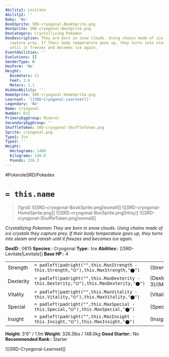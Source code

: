 ```yaml
---
Ability1: Levitate
Ability2: ''
Baby: 'No'
BookSprite: SRD-cryogonal-BookSprite.png
BoxSprite: SRD-cryogonal-BoxSprite.png
DexCategory: Crystallizing Pokemon
DexDescription: They are born in snow clouds. Using chains made of ice crystals they
  capture prey. If their body temperature goes up, they turns into steam and vanish
  until it freezes and becomes ice again.
EventAbilities: ''
Evolutions: []
GenderType: N
HasForm: 'No'
Height:
  Deimeters: 11
  Feet: 3.6
  Meters: 1.1
HiddenAbility: ''
HomeSprite: SRD-cryogonal-HomeSprite.png
Learnset: '[[SRD-Cryogonal-Learnset]]'
Legendary: 'No'
Name: Cryogonal
Number: 615
PrimaryEggGroup: Mineral
SecondaryEggGroup: ''
ShuffleToken: SRD-cryogonal-ShuffleToken.png
Sprite: cryogonal.png
Type1: Ice
Type2: ''
Weight:
  Hectograms: 1480
  Kilograms: 148.0
  Pounds: 326.3
---
```


#PokeroleSRD/Pokedex

# `= this.name`

> [!grid]
> ![[SRD-cryogonal-BookSprite.png|wsmall]]
> ![[SRD-cryogonal-HomeSprite.png]]
> ![[SRD-cryogonal-BoxSprite.png|htiny]]
> ![[SRD-cryogonal-ShuffleToken.png|wsmall]]


*Crystallizing Pokemon*
*They are born in snow clouds. Using chains made of ice crystals they capture prey. If their body temperature goes up, they turns into steam and vanish until it freezes and becomes ice again.*

**DexID**:: 0615
**Species**:: Cryogonal
**Type**:: Ice
**Abilities**:: [[SRD-Levitate|Levitate]]
**Base HP**:: 4

|           |                                                                                        |                                          |
| --------- | -------------------------------------------------------------------------------------- | ---------------------------------------- |
| Strength  | `= padleft(padright("",this.MaxStrength - this.Strength,"⭘"),this.MaxStrength,"⬤")`    | (Strength::2)/(MaxStrength::4)   |
| Dexterity | `= padleft(padright("",this.MaxDexterity - this.Dexterity,"⭘"),this.MaxDexterity,"⬤")` | (Dexterity:: 3)/(MaxDexterity::6) |
| Vitality  | `= padleft(padright("",this.MaxVitality - this.Vitality,"⭘"),this.MaxVitality,"⬤")`    | (Vitality::1)/(MaxVitality::3)   |
| Special   | `= padleft(padright("",this.MaxSpecial - this.Special,"⭘"),this.MaxSpecial,"⬤")`       | (Special::3)/(MaxSpecial::6)     |
| Insight   | `= padleft(padright("",this.MaxInsight - this.Insight,"⭘"),this.MaxInsight,"⬤")`       | (Insight::3)/(MaxInsight::7)     |

**Height**: 3'6" / 1.1m
**Weight**: 326.3lbs / 148.0kg
**Good Starter**:: No
**Recommended Rank**:: Starter

![[SRD-Cryogonal-Learnset]]